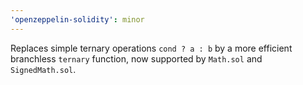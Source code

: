```yaml
---
'openzeppelin-solidity': minor
---
```


Replaces simple ternary operations `cond ? a : b` by a more efficient branchless `ternary` function, now supported by `Math.sol` and `SignedMath.sol`.
